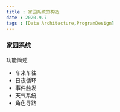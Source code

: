 ```yaml
---
title : 家园系统的构造
date : 2020.9.7
tags : [Data Architecture,ProgramDesign]
---
```


### 家园系统
功能简述
- 车来车往
- 日夜循环
- 事件触发
- 天气系统
- 角色寻路